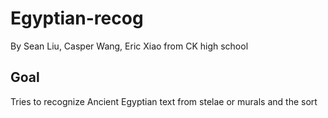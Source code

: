 # Egyptian-recog
By Sean Liu, Casper Wang, Eric Xiao from CK high school
## Goal
Tries to recognize Ancient Egyptian text from stelae or murals and the sort 
